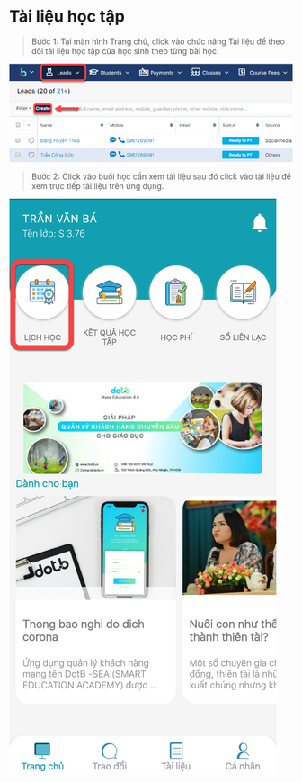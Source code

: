 # Tài liệu học tập

> Bước 1: Tại màn hình Trang chủ, click vào chức năng Tài liệu để theo dõi tài liệu học tập của học sinh theo từng bài học.

![](../.gitbook/assets/image%20%2825%29.png)

> Bước 2: Click vào buổi học cần xem tài liệu sau đó click vào tài liệu để xem trực tiếp tài liệu trên ứng dụng.

![](../.gitbook/assets/image%20%2833%29.png)


